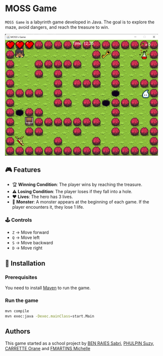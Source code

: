 # MOSS Game  

`MOSS Game` is a labyrinth game developed in Java. The goal is to explore the maze, avoid dangers, and reach the treasure to win.  

![demo](demo.png)  

## 🎮 Features  
- 🏆 **Winning Condition**: The player wins by reaching the treasure.  
- ⚠️ **Losing Condition**: The player loses if they fall into a hole.  
- ❤️ **Lives**: The hero has 3 lives.  
- 👾 **Monster**: A monster appears at the beginning of each game. If the player encounters it, they lose 1 life.  

### 🕹️ Controls  
- `Z` → Move forward  
- `Q` → Move left  
- `S` → Move backward  
- `D` → Move right  

## 🚀 Installation  

### Prerequisites  
You need to install [Maven](https://maven.apache.org/) to run the game.  

### Run the game  

```bash
mvn compile
mvn exec:java -Dexec.mainClass=start.Main
```

## Authors
This game started as a school project by [BEN RAIES Sabri](https://github.com/SabriBenRaies), [PHULPIN Suzy](https://github.com/suzyphulpin), [CARRETTE Orane](https://github.com/oranecarrette) and [FMARTINS Michelle](https://github.com/MichelleFMartins) 



